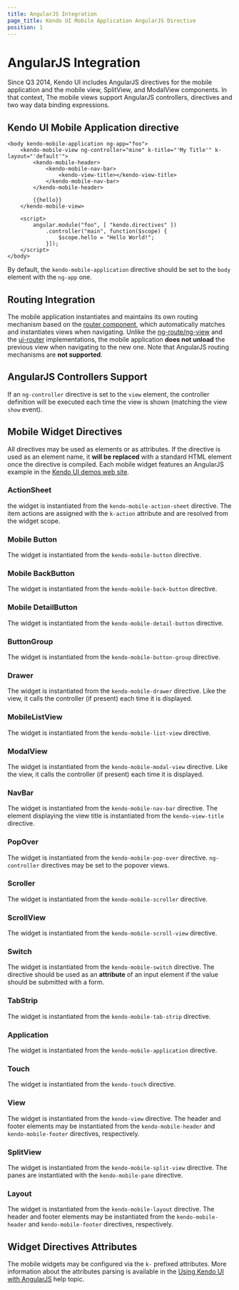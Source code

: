 ```yaml
---
title: AngularJS Integration
page_title: Kendo UI Mobile Application AngularJS Directive
position: 1
---
```


# AngularJS Integration

Since Q3 2014, Kendo UI includes AngularJS directives for the mobile application and the mobile view, SplitView, and ModalView components. In that
context, The mobile views support AngularJS controllers, directives and two way data binding expressions.

## Kendo UI Mobile Application directive

    <body kendo-mobile-application ng-app="foo">
        <kendo-mobile-view ng-controller="mine" k-title="'My Title'" k-layout="'default'">
            <kendo-mobile-header>
                <kendo-mobile-nav-bar>
                    <kendo-view-title></kendo-view-title>
                </kendo-mobile-nav-bar>
            </kendo-mobile-header>

            {{hello}}
        </kendo-mobile-view>

        <script>
            angular.module("foo", [ "kendo.directives" ])
                .controller("main", function($scope) {
                    $scope.hello = "Hello World!";
                }]);
        </script>
    </body>

By default, the `kendo-mobile-application` directive should be set to the `body` element with the `ng-app` one.

## Routing Integration

The mobile application instantiates and maintains its own routing mechanism based on the [router component](/framework/spa/router), which
automatically matches and instantiates views when navigating.
Unlike the [ng-route/ng-view](https://docs.angularjs.org/api/ngRoute) and the [ui-router](https://github.com/angular-ui/ui-router) implementations,
the mobile application **does not unload** the previous view when navigating to the new one. Note that AngularJS routing mechanisms are **not supported**.

## AngularJS Controllers Support

If an `ng-controller` directive is set to the `view` element, the controller definition will be executed each time the view is shown (matching the view `show`
event).

## Mobile Widget Directives

All directives may be used as elements or as attributes. If the directive is used as an element name, it **will be replaced** with a standard HTML
element once the directive is compiled. Each mobile widget features an AngularJS example in the [Kendo UI demos web site](http://demos.telerik.com/kendo-ui/).

### ActionSheet

the widget is instantiated from the `kendo-mobile-action-sheet` directive. The item actions are assigned with the `k-action` attribute and are
resolved from the widget scope.

### Mobile Button

The widget is instantiated from the `kendo-mobile-button` directive.

### Mobile BackButton

The widget is instantiated from the `kendo-mobile-back-button` directive.

### Mobile DetailButton

The widget is instantiated from the `kendo-mobile-detail-button` directive.

### ButtonGroup

The widget is instantiated from the `kendo-mobile-button-group` directive.

### Drawer

The widget is instantiated from the `kendo-mobile-drawer` directive. Like the view, it calls the controller (if present) each time it is displayed.

### MobileListView

The widget is instantiated from the `kendo-mobile-list-view` directive.

### ModalView

The widget is instantiated from the `kendo-mobile-modal-view` directive. Like the view, it calls the controller (if present) each time it is displayed.

### NavBar

The widget is instantiated from the `kendo-mobile-nav-bar` directive. The element displaying the view title is instantiated from the
`kendo-view-title` directive.

### PopOver

The widget is instantiated from the `kendo-mobile-pop-over` directive. `ng-controller` directives may be set to the popover views.

### Scroller

The widget is instantiated from the `kendo-mobile-scroller` directive.

### ScrollView

The widget is instantiated from the `kendo-mobile-scroll-view` directive.

### Switch

The widget is instantiated from the `kendo-mobile-switch` directive. The directive should be used as an **attribute** of an input element if the
value should be submitted with a form.

### TabStrip

The widget is instantiated from the `kendo-mobile-tab-strip` directive.

### Application

The widget is instantiated from the `kendo-mobile-application` directive.

### Touch

The widget is instantiated from the `kendo-touch` directive.

### View

The widget is instantiated from the `kendo-view` directive. The header and footer elements may be instantiated from the `kendo-mobile-header` and
`kendo-mobile-footer` directives, respectively.

### SplitView

The widget is instantiated from the `kendo-mobile-split-view` directive. The panes are instantiated with the `kendo-mobile-pane` directive.

### Layout

The widget is instantiated from the `kendo-mobile-layout` directive. The header and footer elements may be instantiated from the `kendo-mobile-header` and
`kendo-mobile-footer` directives, respectively.

## Widget Directives Attributes

The mobile widgets may be configured via the `k-` prefixed attributes. More information about the attributes parsing is available in the [Using Kendo UI
with AngularJS](/AngularJS/introduction#widget-options-in-html) help topic.

